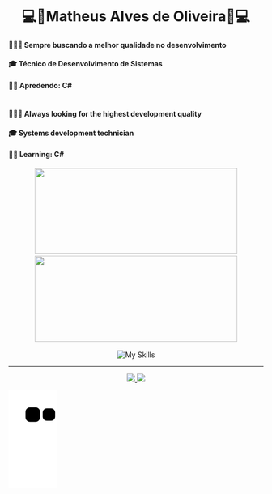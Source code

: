 # <div align="center">💻🎵Matheus Alves de Oliveira🎵💻</div>

#### 👨🏻‍💻 Sempre buscando a melhor qualidade no desenvolvimento
#### 🎓 Técnico de <strong>Desenvolvimento de Sistemas</strong>
#### ✍🏻 Apredendo: C#

#

#### 👨🏻‍💻 Always looking for the highest development quality
#### 🎓 Systems development technician
#### ✍🏻 Learning: C#

<div align="center">
  <div align="center">
  <img height="170em"width="400em" src="https://github-readme-stats.vercel.app/api?username=MalvzMK1&show_icons=true&theme=dark&include_all_commits=true&count_private=true"/>
  <img height="170em"width="400em" src="https://github-readme-stats.vercel.app/api/top-langs/?username=MalvzMK1&layout=compact&langs_count=7&theme=dark"/>
</div>

<!---->
   ![My Skills](https://skills.thijs.gg/icons?i=java,ts,js,nodejs,express,kotlin,mysql,mongodb,figma,react)
<hr>

<div align="center">
  <a href = "mailto:contact.matheus.alvesdoliveira06@gmail.com">
    <img src="https://img.shields.io/badge/-Gmail-%23333?style=for-the-badge&logo=gmail&logoColor=white" target="_blank">
  </a>
  <a href="https://www.linkedin.com/in/matheus-alves-de-oliveira-904372239/" target="_blank">
    <img src="https://img.shields.io/badge/-LinkedIn-%230077B5?style=for-the-badge&logo=linkedin&logoColor=white" target="_blank">
  </a>
</div>
</div>

![Snake animation](https://github.com/MalvzMK1/MalvzMK1/blob/output/github-contribution-grid-snake.svg)
